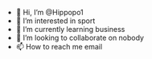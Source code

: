 - 👋 Hi, I’m @Hippopo1
- 👀 I’m interested in sport
- 🌱 I’m currently learning business
- 💞️ I’m looking to collaborate on nobody
- 📫 How to reach me email

<!---
Hippopo1/Hippopo1 is a ✨ special ✨ repository because its `README.md` (this file) appears on your GitHub profile.
You can click the Preview link to take a look at your changes.
--->
